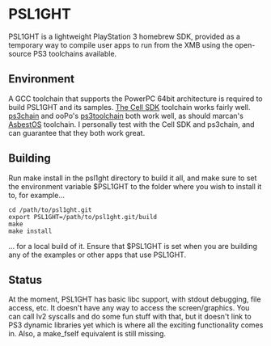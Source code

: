 PSL1GHT
=======

PSL1GHT is a lightweight PlayStation 3 homebrew SDK, provided as a temporary
way to compile user apps to run from the XMB using the open-source PS3
toolchains available.


Environment
-----------

A GCC toolchain that supports the PowerPC 64bit architecture is required to
build PSL1GHT and its samples.
[The Cell SDK](http://www.bsc.es/plantillaH.php?cat_id=579) toolchain works
fairly well. [ps3chain](http://github.com/HACKERCHANNEL/ps3chain) and
ooPo's [ps3toolchain](http://github.com/ooPo/ps3toolchain) both work well,
as should marcan's [AsbestOS](http://git.marcansoft.com/?p=asbestos.git)
toolchain. I personally test with the Cell SDK and ps3chain, and can
guarantee that they both work great.


Building
--------

Run make install in the psl1ght directory to build it all, and make sure to
set the environment variable $PSL1GHT to the folder where you wish to
install it to, for example...

    cd /path/to/psl1ght.git
    export PSL1GHT=/path/to/psl1ght.git/build
    make
    make install

... for a local build of it. Ensure that $PSL1GHT is set when you are
building any of the examples or other apps that use PSL1GHT.


Status
------

At the moment, PSL1GHT has basic libc support, with stdout debugging, file
access, etc. It doesn't have any way to access the screen/graphics. You can
call lv2 syscalls and do some fun stuff with that, but it doesn't link to
PS3 dynamic libraries yet which is where all the exciting functionality
comes in. Also, a make_fself equivalent is still missing.
